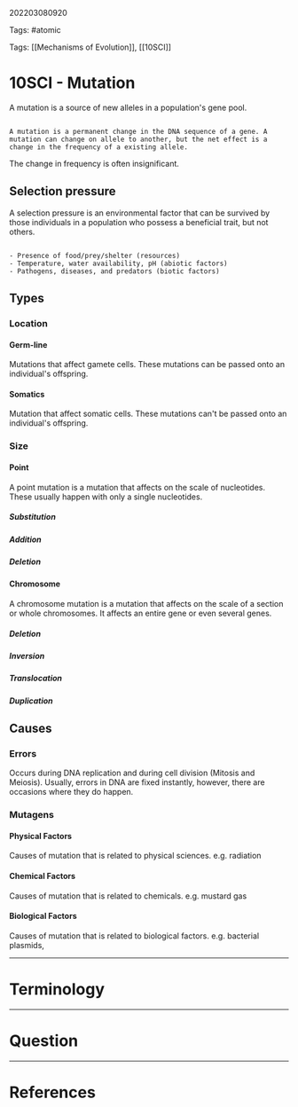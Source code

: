 202203080920

Tags: #atomic

Tags: [[Mechanisms of Evolution]], [[10SCI]]

# 10SCI - Mutation
A mutation is a source of new alleles in a population's gene pool.
```ad-Definition

A mutation is a permanent change in the DNA sequence of a gene. A mutation can change on allele to another, but the net effect is a change in the frequency of a existing allele.

```
The change in frequency is often insignificant.
## Selection pressure
A selection pressure is an environmental factor that can be survived by those individuals in a population who possess a beneficial trait, but not others.
```ad-example

- Presence of food/prey/shelter (resources)
- Temperature, water availability, pH (abiotic factors)
- Pathogens, diseases, and predators (biotic factors)

```
## Types
### Location
#### Germ-line
Mutations that affect gamete cells. These mutations can be passed onto an individual's offspring.
#### Somatics
Mutation that affect somatic cells. These mutations can't be passed onto an individual's offspring.
### Size
#### Point
A point mutation is a mutation that affects on the scale of nucleotides.
These usually happen with only a single nucleotides.
##### Substitution
##### Addition
##### Deletion
#### Chromosome
A chromosome mutation is a mutation that affects on the scale of a section or whole chromosomes.
It affects an entire gene or even several genes.
##### Deletion
##### Inversion
##### Translocation
##### Duplication
## Causes
### Errors
Occurs during DNA replication and during cell division (Mitosis and Meiosis).
Usually, errors in DNA are fixed instantly, however, there are occasions where they do happen.
### Mutagens
#### Physical Factors
Causes of mutation that is related to physical sciences. e.g. radiation
#### Chemical Factors
Causes of mutation that is related to chemicals. e.g. mustard gas
#### Biological Factors
Causes of mutation that is related to biological factors. e.g. bacterial plasmids, 

---
# Terminology


---
# Question


---
# References

